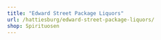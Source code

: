 ```yaml
---
title: "Edward Street Package Liquors"
url: /hattiesburg/edward-street-package-liquors/
shop: Spirituosen
---
```

